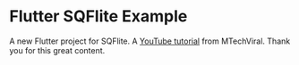 # Flutter SQFlite Example

A new Flutter project for SQFlite. A [YouTube tutorial](https://www.youtube.com/watch?v=Yzfxqd9-6QY&feature=youtu.be) from MTechViral. Thank you for this great content.

